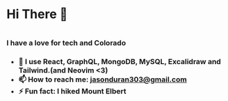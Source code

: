 <h1> Hi There 👋<h1>
 
<h3>I have a love for tech and Colorado<h3>
 
- 🌌 I use React, GraphQL, MongoDB, MySQL, Excalidraw and Tailwind.(and Neovim <3)
- 📫 How to reach me: jasonduran303@gmail.com
- ⚡ Fun fact: I hiked Mount Elbert 
